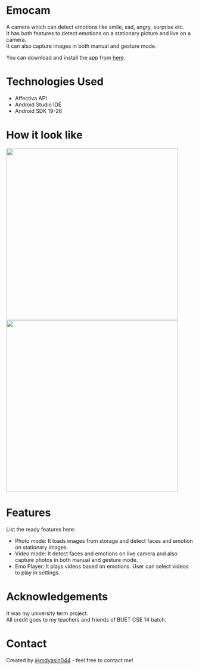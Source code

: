# Emocam
A camera which can detect emotions like smile, sad, angry, surprise etc. \
It has both features to detect emotions on a stationary picture and live on a camera. \
It can also capture images in both manual and gesture mode.

You can download and install the app from [here](https://github.com/mdyasin044/Emocam/blob/master/app-debug.apk).

# Technologies Used

- Affectiva API
- Android Studio IDE
- Android SDK 19-26

# How it look like

<p align="left">
  <img height="460" src="https://user-images.githubusercontent.com/47979006/233056723-a5e779b7-8765-4aab-9129-6e1d5ee5fb7b.jpg">
  <img height="460" src="https://user-images.githubusercontent.com/47979006/233057246-6d5eb370-988b-4b3a-be5f-7bb1281cc4e7.jpg">
</p>

# Features

List the ready features here:
- Photo mode: It loads images from storage and detect faces and emotion on stationary images.
- Video mode: It detect faces and emotions on live camera and also capture photos in both manual and gesture mode.
- Emo Player: It plays videos based on emotions. User can select videos to play in settings.

# Acknowledgements

It was my university term project. \
All credit goes to my teachers and friends of BUET CSE 14 batch.

# Contact

Created by [@mdyasin044](https://github.com/mdyasin044) - feel free to contact me!
